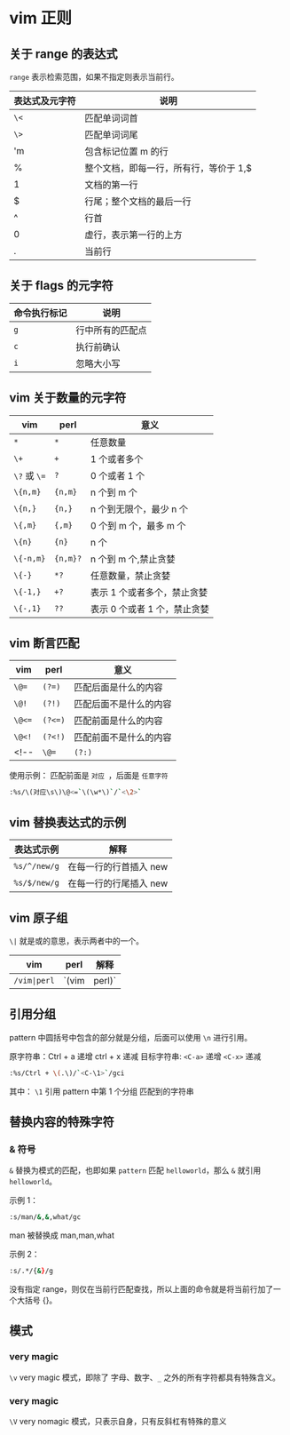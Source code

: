 # vim 正则

## 关于 range 的表达式

`range` 表示检索范围，如果不指定则表示当前行。

| 表达式及元字符 | 说明                                   |
| -------------- | -------------------------------------- |
| `\<`           | 匹配单词词首                           |
| `\>`           | 匹配单词词尾                           |
| 'm             | 包含标记位置 m 的行                    |
| %              | 整个文档，即每一行，所有行，等价于 1,$ |
| 1              | 文档的第一行                           |
| $              | 行尾；整个文档的最后一行               |
| ^              | 行首                                   |
| 0              | 虚行，表示第一行的上方                 |
| .              | 当前行                                 |



## 关于 flags 的元字符 

| 命令执行标记 | 说明             |
| ------------ | ---------------- |
| `g`          | 行中所有的匹配点 |
| `c`          | 执行前确认       |
| `i`          | 忽略大小写       |



## vim 关于数量的元字符

| vim          | perl     | 意义                         |
| ------------ | -------- | ---------------------------- |
| `*`          | `*`      | 任意数量                     |
| `\+`         | `+`      | 1 个或者多个                 |
| `\?` 或 `\=` | `?`      | 0 个或者 1 个                |
| `\{n,m}`     | `{n,m}`  | n 个到 m 个                  |
| `\{n,}`      | `{n,}`   | n 个到无限个，最少 n 个      |
| `\{,m}`      | `{,m}`   | 0 个到 m 个，最多 m 个       |
| `\{n}`       | `{n}`    | n 个                         |
| `\{-n,m}`    | `{n,m}?` | n 个到 m 个,禁止贪婪         |
| `\{-}`       | `*?`     | 任意数量，禁止贪婪           |
| `\{-1,}`     | `+?`     | 表示 1 个或者多个，禁止贪婪  |
| `\{-,1}`     | `??`     | 表示 0 个或者 1 个，禁止贪婪 |



## vim 断言匹配

| vim    | perl    | 意义                   |
| ------ | ------- | ---------------------- |
| `\@=`  | `(?=)`  | 匹配后面是什么的内容   |
| `\@!`  | `(?!)`  | 匹配后面不是什么的内容 |
| `\@<=` | `(?<=)` | 匹配前面是什么的内容   |
| `\@<!` | `(?<!)` | 匹配前面不是什么的内容 |
| <!--   | `\@=`   | `(?:)`                 | 不记录到分组 | --> |


使用示例：
匹配前面是 `对应 `，后面是 `任意字符`
```bash
:%s/\(对应\s\)\@<=`\(\w*\)`/`<\2>`
```

## vim 替换表达式的示例


| 表达式示例   | 解释                   |
| ------------ | ---------------------- |
| `%s/^/new/g` | 在每一行的行首插入 new |
| `%s/$/new/g` | 在每一行的行尾插入 new |



## vim 原子组
`\|` 就是或的意思，表示两者中的一个。

| vim          | perl  | 解释   |
| ------------ | ----- | ------ |
| `/vim\|perl` | `(vim | perl)` | 匹配 `vim` 或 `perl` |



## 引用分组


pattern 中圆括号中包含的部分就是分组，后面可以使用 `\n` 进行引用。

原字符串：Ctrl + a 递增 ctrl + x 递减
目标字符串: `<C-a>` 递增 `<C-x>` 递减
```bash
:%s/Ctrl + \(.\)/`<C-\1>`/gci
```
其中：
`\1` 引用 pattern 中第 1 个分组 匹配到的字符串



## 替换内容的特殊字符
### & 符号
`&` 替换为模式的匹配，也即如果 `pattern` 匹配 `helloworld`，那么 `&` 就引用 `helloworld`。

示例 1：
```bash
:s/man/&,&,what/gc
```
man 被替换成 man,man,what


示例 2：
```bash
:s/.*/{&}/g
```
没有指定 range，则仅在当前行匹配查找，所以上面的命令就是将当前行加了一个大括号 {}。




## 模式

### very magic

`\v` very magic 模式，即除了 字母、数字、`_` 之外的所有字符都具有特殊含义。



### very magic

`\V` very nomagic 模式，只表示自身，只有反斜杠有特殊的意义
